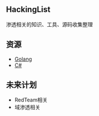 ## HackingList

渗透相关的知识、工具、源码收集整理

## 资源

- [Golang](Hacking-With-Golang.md)
- [C#](Hacking-With-CSharp.md)

## 未来计划

* RedTeam相关
* 域渗透相关